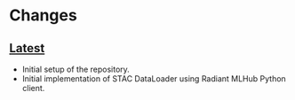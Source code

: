 Changes
==========

[Latest](https://gitlab.com/crim.ca/clients/terradue/stac-dataloader)
-------------------------------------------------------------------------------------------------------------

- Initial setup of the repository.
- Initial implementation of STAC DataLoader using Radiant MLHub Python client.
